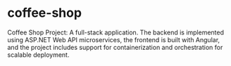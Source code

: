 # coffee-shop
Coffee Shop Project: A full-stack application. The backend is implemented using ASP.NET Web API microservices, the frontend is built with Angular, and the project includes support for containerization and orchestration for scalable deployment.
